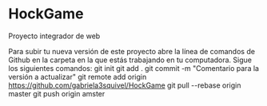 # HockGame
Proyecto integrador de web


Para subir tu nueva versión de este proyecto abre la línea de comandos de Github en la carpeta en la que estás trabajando
en tu computadora.
Sigue los siguientes comandos:
git init
git add .
git commit -m "Comentario para la versión a actualizar"
git remote add origin https://github.com/gabriela3squivel/HockGame
git pull --rebase origin master
git push origin amster
